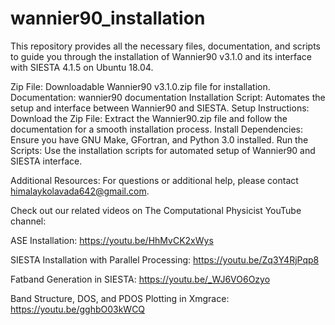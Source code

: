 # wannier90_installation
This repository provides all the necessary files, documentation, and scripts to guide you through the installation of Wannier90 v3.1.0 and its interface with SIESTA 4.1.5 on Ubuntu 18.04.

Zip File: Downloadable Wannier90 v3.1.0.zip file for installation.
Documentation: wannier90 documentation
Installation Script: Automates the setup and interface between Wannier90 and SIESTA.
Setup Instructions:
Download the Zip File: Extract the Wannier90.zip file and follow the documentation for a smooth installation process.
Install Dependencies: Ensure you have GNU Make, GFortran, and Python 3.0 installed.
Run the Scripts: Use the installation scripts for automated setup of Wannier90 and SIESTA interface.

Additional Resources:
For questions or additional help, please contact himalaykolavada642@gmail.com.

Check out our related videos on The Computational Physicist YouTube channel:

ASE Installation: https://youtu.be/HhMvCK2xWys

SIESTA Installation with Parallel Processing: https://youtu.be/Zq3Y4RjPqp8

Fatband Generation in SIESTA: https://youtu.be/_WJ6VO6Ozyo

Band Structure, DOS, and PDOS Plotting in Xmgrace: https://youtu.be/gghbO03kWCQ
